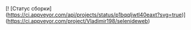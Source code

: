 [! [Статус сборки] (https://ci.appveyor.com/api/projects/status/p1bqqljwtl40eaxt?svg=true)] (https://ci.appveyor.com/project/Vladimir198/selenideweb)
